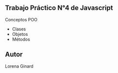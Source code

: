 ## Trabajo Práctico N°4 de Javascript

Conceptos POO

- Clases
- Objetos
- Métodos

## Autor
Lorena Ginard